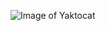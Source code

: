 ![Image of Yaktocat](https://cdn.pixabay.com/photo/2017/03/04/12/15/programming-2115930_960_720.jpg)
